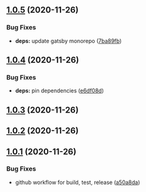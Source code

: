 ## [1.0.5](https://github.com/gatsbyjs/gatsby-starter-blog/compare/v1.0.4...v1.0.5) (2020-11-26)


### Bug Fixes

* **deps:** update gatsby monorepo ([7ba89fb](https://github.com/gatsbyjs/gatsby-starter-blog/commit/7ba89fb3b4b341d69c2f76a54ff6992da4c4d13c))



## [1.0.4](https://github.com/gatsbyjs/gatsby-starter-blog/compare/v1.0.3...v1.0.4) (2020-11-26)


### Bug Fixes

* **deps:** pin dependencies ([e6df08d](https://github.com/gatsbyjs/gatsby-starter-blog/commit/e6df08d156830aca0da77ef6844a8e5602855069))



## [1.0.3](https://github.com/gatsbyjs/gatsby-starter-blog/compare/v1.0.2...v1.0.3) (2020-11-26)



## [1.0.2](https://github.com/gatsbyjs/gatsby-starter-blog/compare/v1.0.1...v1.0.2) (2020-11-26)



## [1.0.1](https://github.com/gatsbyjs/gatsby-starter-blog/compare/a50a8daf7313a6d3450ae2267ac9b8ff965328d5...v1.0.1) (2020-11-26)


### Bug Fixes

* github workflow for build, test, release ([a50a8da](https://github.com/gatsbyjs/gatsby-starter-blog/commit/a50a8daf7313a6d3450ae2267ac9b8ff965328d5))



